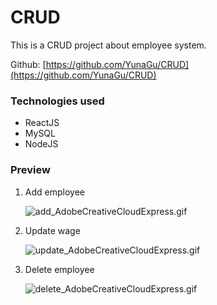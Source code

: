 # CRUD

This is a CRUD project about employee system.

Github: [https://github.com/YunaGu/CRUD](https://github.com/YunaGu/CRUD)

### Technologies used

- ReactJS
- MySQL
- NodeJS

### Preview

1. Add employee

   ![add_AdobeCreativeCloudExpress.gif](CRUD%20d64b6/add_AdobeCreativeCloudExpress.gif)

2. Update wage

   ![update_AdobeCreativeCloudExpress.gif](CRUD%20d64b6/update_AdobeCreativeCloudExpress.gif)

3. Delete employee

   ![delete_AdobeCreativeCloudExpress.gif](CRUD%20d64b6/delete_AdobeCreativeCloudExpress.gif)
